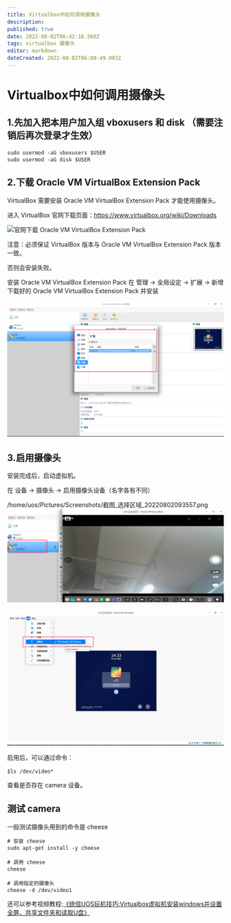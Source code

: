 ```yaml
---
title: Virtualbox中如何调用摄像头
description: 
published: true
date: 2022-08-02T06:42:16.568Z
tags: virtualbox 摄像头
editor: markdown
dateCreated: 2022-08-02T06:00:49.003Z
---
```


# Virtualbox中如何调用摄像头
## 1.先加入把本用户加入组 vboxusers 和 disk （需要注销后再次登录才生效）
```
sudo usermod -aG vboxusers $USER
sudo usermod -aG disk $USER
```

## 2.下载 Oracle VM VirtualBox Extension Pack

VirtualBox 需要安装 Oracle VM VirtualBox Extension Pack 才能使用摄像头。

进入 VirtualBox 官网下载页面：https://www.virtualbox.org/wiki/Downloads


![官网下载 Oracle VM VirtualBox Extension Pack](https://i.loli.net/2019/03/24/5c96c81bb95f4.png)

注意：必须保证 VirtualBox 版本与 Oracle VM VirtualBox Extension Pack 版本一致。

否则会安装失败。

安装 Oracle VM VirtualBox Extension Pack
在 管理 -> 全局设定 -> 扩展 -> 新增下载好的 Oracle VM VirtualBox Extension Pack 并安装


![2022-8-2_91382.png](/2022-8-2_91382.png)

## 3.启用摄像头

安装完成后，启动虚拟机。

在 设备 -> 摄像头 -> 启用摄像头设备（名字各有不同）

/home/uos/Pictures/Screenshots/截图_选择区域_20220802093557.png![2022-8-2_50210.png](/2022-8-2_50210.png)


![2022-8-2_39648.png](/2022-8-2_39648.png)

启用后，可以通过命令：

```
$ls /dev/video*
```
查看是否存在 camera 设备。

## 测试 camera

一般测试摄像头用到的命令是 cheese

```
# 安装 cheese
sudo apt-get install -y cheese

# 调用 cheese
cheese

# 调用指定的摄像头
cheese -d /dev/video1
```


还可以参考视频教程:[《统信UOS玩机技巧:Virtualbox虚拟机安装windows并设置全屏、共享文件夹和读取U盘》](https://b23.tv/J5wQJKB)
